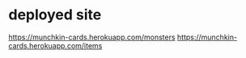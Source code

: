 # deployed site
<https://munchkin-cards.herokuapp.com/monsters>
<https://munchkin-cards.herokuapp.com/items>
